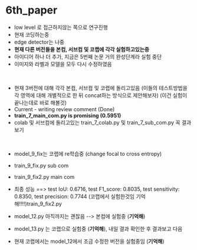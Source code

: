 # 6th_paper
* low level 로 접근하지않는 쪽으로 연구진행
* 현재 코딩하는중
* edge detector는 나중
* **현재 다른 버전들을 본컴, 서브컴 및 코랩에 각각 실험하고있는중**
* 아이디어 하나 더 추가, 지금은 5번째 논문 거의 완성단계라 실험 중단
* 이미지와 라벨과 모델을 모두 다시 수정하였음
<br/>

* 현재 3버전에 대해 각각 본컴, 서브컴 및 코랩에 돌리고있음 (이들의 테스트방법을 각 영역에 대해 개별적으로 한 뒤 concat하는 방식으로 제안해보자)
(이건 실험이 끝나는데로 바로 해볼것)
* Current - writing review comment (Done)
* **train_7_main_com.py is promising (0.5951)**
* colab 및 서브컴에 돌리고있는 train_7_colab.py 및 train_7_sub_com.py 꼭 결과보기
<br/>

* model_9_fix는 코랩에 re학습중 (change focal to cross entropy)
* train_9_fix.py sub com
* train_9_fix2.py main com

* 최종 성능 ==> test IoU: 0.6716, test F1_score: 0.8035, test sensitivity: 0.8350, test precision: 0.7744 (코랩에서 실험한것임 기억해!!!!)train_9_fix2.py

* model_12.py 아직까지는 괜찮음 --> 본컴에 실험중 (**기억해**)
* model_13.py 는 코랩으로 실험중 (**기억해**), 내일 결과 확인한 후 결과보고 다음 
* 현재 코랩에서는 model_12에서 조금 수정한 버전을 실험중임  (**기억해**)
